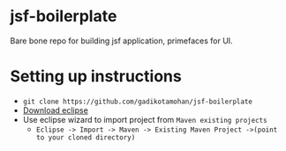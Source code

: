 # jsf-boilerplate
Bare bone repo for building jsf application, primefaces for UI. 

# Setting up instructions
- `git clone https://github.com/gadikotamohan/jsf-boilerplate`
- [Download eclipse](http://www.eclipse.org/downloads/)
- Use eclipse wizard to import project from `Maven existing projects`
	- `Eclipse -> Import -> Maven -> Existing Maven Project ->(point to your cloned directory)`  
 

